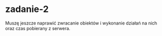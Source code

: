 # zadanie-2

Muszę jeszcze naprawić zwracanie obiektów i wykonanie działań na nich oraz czas pobierany z serwera.